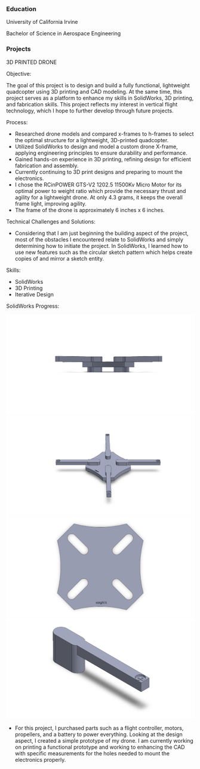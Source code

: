 ### Education
University of California Irvine

Bachelor of Science in Aerospace Engineering



### Projects

3D PRINTED DRONE

Objective: 

The goal of this project is to design and build a fully functional, lightweight quadcopter using 3D printing and CAD modeling. At the same time, this project serves as a platform to enhance my skills in SolidWorks, 3D printing, and fabrication skills. This project reflects my interest in vertical flight technology, which I hope to further develop through future projects.




Process:

- Researched drone models and compared x-frames to h-frames to select the optimal structure for a lightweight, 3D-printed quadcopter.
- Utilized SolidWorks to design and model a custom drone X-frame, applying engineering principles to ensure durability and performance.
- Gained hands-on experience in 3D printing, refining design for efficient fabrication and assembly.
- Currently continuing to 3D print designs and preparing to mount the electronics.
- I chose the RCinPOWER GTS-V2 1202.5 11500Kv Micro Motor for its optimal power to weight ratio which provide the necessary thrust and agility for a lightweight drone. At only 4.3 grams, it keeps the overall frame light, improving agility.
- The frame of the drone is approximately 6 inches x 6 inches.


Technical Challenges and Solutions:
- Considering that I am just beginning the building aspect of the project, most of the obstacles I encountered relate to SolidWorks and simply determining how to initiate the project. In SolidWorks, I learned how to use new features such as the circular sketch pattern which helps create copies of and mirror a sketch entity.


Skills:
- SolidWorks
- 3D Printing
- Iterative Design


SolidWorks Progress:

![Solidworks Model](DRONEASSEM.JPG)
![Solidworks Model](DRONEASSEM.SLDASM3.JPG)
![Solidworks Model](DRONEBASE.JPG)
![Solidworks Model](droneleg.JPG)

- For this project, I purchased parts such as a flight controller, motors, propellers, and a battery to power everything. Looking at the design aspect, I created a simple prototype of my drone. I am currently working on printing a functional prototype and working to enhancing the CAD with specific measurements for the holes needed to mount the electronics properly. 
